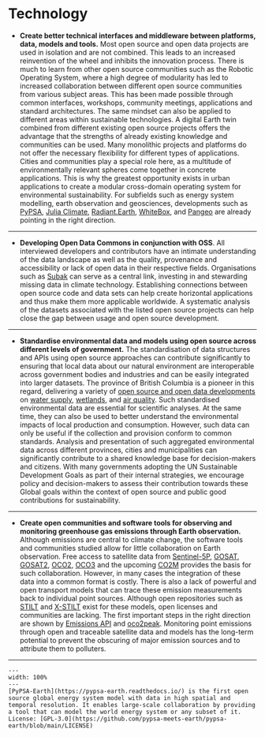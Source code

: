 # Technology

- **Create better technical interfaces and middleware between platforms, data, models and tools.** Most open source and open data projects are used in isolation and are not combined. This leads to an increased reinvention of the wheel and inhibits the innovation process. There is much to learn from other open source communities such as the Robotic Operating System, where a high degree of modularity has led to increased collaboration between different open source communities from various subject areas. This has been made possible through common interfaces, workshops, community meetings, applications and standard architectures. The same mindset can also be applied to different areas within sustainable technologies. A digital Earth twin combined from different existing open source projects offers the advantage that the strengths of already existing knowledge and communities can be used. Many monolithic projects and platforms do not offer the necessary flexibility for different types of applications. Cities and communities play a special role here, as a multitude of environmentally relevant spheres come together in concrete applications. This is why the greatest opportunity exists in urban applications to create a modular cross-domain operating system for environmental sustainability. For subfields such as energy system modelling, earth observation and geosciences, developments such as [PyPSA](https://pypsa.org/), [Julia Climate](https://juliaclimate.org/), [Radiant.Earth](https://www.radiant.earth/), [WhiteBox](https://www.whiteboxgeo.com/), and [Pangeo](https://pangeo.io/) are already pointing in the right direction.

---

- **Developing Open Data Commons in conjunction with OSS**. All interviewed developers and contributors have an intimate understanding of the data landscape as well as the quality, provenance and accessibility or lack of open data in their respective fields. Organisations such as [Subak](https://subak.org/) can serve as a central link, investing in and stewarding missing data in climate technology. Establishing connections between open source code and data sets can help create horizontal applications and thus make them more applicable worldwide. A systematic analysis of the datasets associated with the listed open source projects can help close the gap between usage and open source development.

---

- **Standardise environmental data and models using open source across different levels of government.** The standardisation of data structures and APIs using open source approaches can contribute significantly to ensuring that local data about our natural environment are interoperable across government bodies and industries and can be easily integrated into larger datasets. The province of British Columbia is a pioneer in this regard, delivering a variety of [open source and open data developments](https://github.com/bcgov) on [water supply](https://github.com/bcgov/fasstr), [wetlands](https://github.com/bcgov/wetlandmapR), and [air quality](https://github.com/bcgov/pm25-caaqs-indicator). Such standardised environmental data are essential for scientific analyses. At the same time, they can also be used to better understand the environmental impacts of local production and consumption. However, such data can only be useful if the collection and provision conform to common standards. Analysis and presentation of such aggregated environmental data across different provinces, cities and municipalities can significantly contribute to a shared knowledge base for decision-makers and citizens. With many governments adopting the UN Sustainable Development Goals as part of their internal strategies, we encourage policy and decision-makers to assess their contribution towards these Global goals within the context of open source and public good contributions for sustainability. 

---

- **Create open communities and software tools for observing and monitoring greenhouse gas emissions through Earth observation.** Although emissions are central to climate change, the software tools and communities studied allow for little collaboration on Earth observation. Free access to satellite data from [Sentinel-5P](https://en.wikipedia.org/wiki/Sentinel-5_Precursor), [GOSAT](https://en.wikipedia.org/wiki/Greenhouse_Gases_Observing_Satellite), [GOSAT2](https://en.wikipedia.org/wiki/Greenhouse_Gases_Observing_Satellite-2), [OCO2](https://en.wikipedia.org/wiki/Orbiting_Carbon_Observatory_2), [OCO3](https://en.wikipedia.org/wiki/Orbiting_Carbon_Observatory_3) and the upcoming [CO2M](https://www.esa.int/ESA_Multimedia/Images/2021/02/CO2M) provides the basis for such collaboration. However, in many cases the integration of these data into a common format is costly. There is also a lack of powerful and open transport models that can trace these emission measurements back to individual point sources. Although open repositories such as [STILT](https://github.com/uataq/stilt) and [X-STILT](https://github.com/uataq/X-STILT) exist for these models, open licenses and communities are lacking.  The first important steps in the right direction are shown by [Emissions API](https://github.com/emissions-api/emissions-api) and [oco2peak](https://github.com/dataforgoodfr/batch7_satellite_ges/). Monitoring point emissions through open and traceable satellite data and models has the long-term potential to prevent the obscuring of major emission sources and to attribute them to polluters.


---

 ```{figure} ../images/africa_osm_map.png
---
width: 100%
---
[PyPSA-Earth](https://pypsa-earth.readthedocs.io/) is the first open source global energy system model with data in high spatial and temporal resolution. It enables large-scale collaboration by providing a tool that can model the world energy system or any subset of it.
License: [GPL-3.0](https://github.com/pypsa-meets-earth/pypsa-earth/blob/main/LICENSE)
```